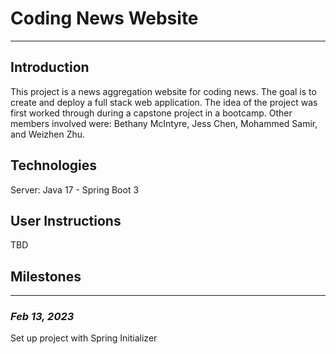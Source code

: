 # Coding News Website

---

## Introduction

This project is a news aggregation website for coding news. The goal is to create and deploy a full stack web application. The idea of the project was first worked through during a capstone project in a bootcamp. Other members involved were: Bethany McIntyre, Jess Chen, Mohammed Samir, and Weizhen Zhu.  

## Technologies

Server: Java 17 - Spring Boot 3

## User Instructions

TBD

## Milestones

---

### *Feb 13, 2023*

Set up project with Spring Initializer
